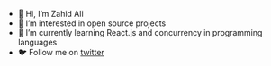 - 👋 Hi, I’m Zahid Ali
- 👀 I’m interested in open source projects
- 🌱 I’m currently learning React.js and concurrency in programming languages
- 🐦 Follow me on [twitter](https://twitter.com/XahidSha)
